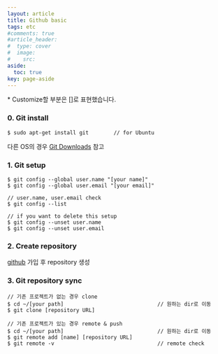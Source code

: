 ```yaml
---
layout: article
title: Github basic
tags: etc
#comments: true
#article_header:
#  type: cover
#  image:
#    src:
aside:
  toc: true
key: page-aside
---
```


  \* Customize할 부분은 []로 표현했습니다.

### 0. Git install

    $ sudo apt-get install git        // for Ubuntu

다른 OS의 경우 [Git Downloads](https://git-scm.com/downloads) 참고

### 1. Git setup

    $ git config --global user.name "[your name]"
    $ git config --global user.email "[your email]"

    // user.name, user.email check
    $ git config --list

    // if you want to delete this setup
    $ git config --unset user.name
    $ git config --unset user.email

### 2. Create repository

[github](https://github.com) 가입 후 repository 생성


### 3. Git repository sync

    // 기존 프로젝트가 없는 경우 clone
    $ cd ~/[your path]                              // 원하는 dir로 이동
    $ git clone [repository URL]

    // 기존 프로젝트가 있는 경우 remote & push
    $ cd ~/[your path]                              // 원하는 dir로 이동
    $ git remote add [name] [repository URL]
    $ git remote -v                                 // remote check
